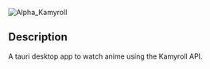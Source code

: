 ![Alpha_Kamyroll](https://raw.githubusercontent.com/Bilnaa/kamyroll-tauri/main/src/assets/kamyroll_logo.svg?token=GHSAT0AAAAAABWQA7Z2UAY3YZCFIF32HO64YXH5SWA)
## Description
A tauri desktop app to watch anime using the Kamyroll API.

